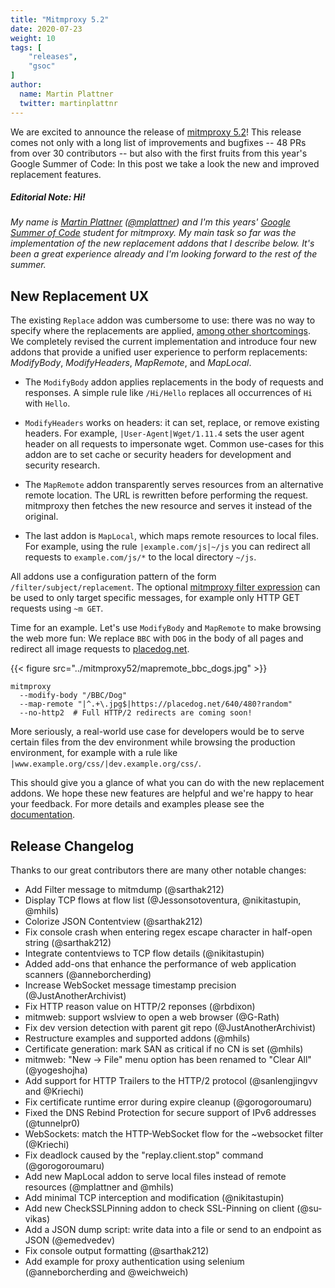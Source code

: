 ```yaml
---
title: "Mitmproxy 5.2"
date: 2020-07-23
weight: 10
tags: [
    "releases",
    "gsoc"
]
author:
  name: Martin Plattner
  twitter: martinplattnr
---
```


We are excited to announce the release of [mitmproxy 5.2](https://github.com/mitmproxy/mitmproxy/releases/tag/v5.2)! This release comes not only with a long list of improvements and bugfixes -- 48 PRs from over 30 contributors -- but also with the first fruits from this year's Google Summer of Code:
In this post we take a look the new and improved replacement features.

<!--more-->

##### *Editorial Note: Hi!*

*My name is [Martin Plattner](https://mplattner.at) ([@mplattner](https://github.com/mplattner)) and I'm this years' [Google Summer of Code](https://summerofcode.withgoogle.com/) student for mitmproxy.
My main task so far was the implementation of the new replacement addons that I describe below.
It's been a great experience already and I'm looking forward to the rest of the summer.*

## New Replacement UX

The existing `Replace` addon was cumbersome to use: there was no way to specify where the replacements are applied, [among other shortcomings](https://github.com/mitmproxy/mitmproxy/issues/3948).
We completely revised the current implementation and introduce four new addons that provide a unified user experience to perform replacements: *ModifyBody*, *ModifyHeaders*, *MapRemote*, and *MapLocal*.

 - The `ModifyBody` addon applies replacements in the body of requests and responses.
A simple rule like `/Hi/Hello` replaces all occurrences of `Hi` with `Hello`.

 - `ModifyHeaders` works on headers: it can set, replace, or remove existing headers. For example, `|User-Agent|Wget/1.11.4` sets the user agent header on all requests to impersonate wget.
Common use-cases for this addon are to set cache or security headers for development and security research.

 - The `MapRemote` addon transparently serves resources from an alternative remote location.
The URL is rewritten before performing the request.
mitmproxy then fetches the new resource and serves it instead of the original.

 - The last addon is `MapLocal`, which maps remote resources to local files.
For example, using the rule `|example.com/js|~/js` you can redirect all requests to
`example.com/js/*` to the local directory `~/js`.

All addons use a configuration pattern of the form `/filter/subject/replacement`.
The optional [mitmproxy filter expression](https://docs.mitmproxy.org/archive/v5/concepts-filters/) can be used to only target specific messages, for example only HTTP GET requests using `~m GET`.

Time for an example. Let's use `ModifyBody` and `MapRemote` to make browsing the web more fun:
We replace `BBC` with `DOG` in the body of all pages and redirect all image requests to [placedog.net](https://placedog.net).

{{< figure src="../mitmproxy52/mapremote_bbc_dogs.jpg" >}}

```plain
mitmproxy
  --modify-body "/BBC/Dog"
  --map-remote "|^.+\.jpg$|https://placedog.net/640/480?random"
  --no-http2  # Full HTTP/2 redirects are coming soon!
```

More seriously, a real-world use case for developers would be to serve certain files from the dev environment while browsing the production environment, for example with a rule like `|www.example.org/css/|dev.example.org/css/`.



This should give you a glance of what you can do with the new replacement addons.
We hope these new features are helpful and we're happy to hear your feedback.
For more details and examples please see the [documentation](https://docs.mitmproxy.org/stable/overview-features/).

## Release Changelog

Thanks to our great contributors there are many other notable changes:

* Add Filter message to mitmdump (@sarthak212)
* Display TCP flows at flow list (@Jessonsotoventura, @nikitastupin, @mhils)
* Colorize JSON Contentview (@sarthak212)
* Fix console crash when entering regex escape character in half-open string (@sarthak212)
* Integrate contentviews to TCP flow details (@nikitastupin)
* Added add-ons that enhance the performance of web application scanners (@anneborcherding)
* Increase WebSocket message timestamp precision (@JustAnotherArchivist)
* Fix HTTP reason value on HTTP/2 reponses (@rbdixon)
* mitmweb: support wslview to open a web browser (@G-Rath)
* Fix dev version detection with parent git repo (@JustAnotherArchivist)
* Restructure examples and supported addons (@mhils)
* Certificate generation: mark SAN as critical if no CN is set (@mhils)
* mitmweb: "New -> File" menu option has been renamed to "Clear All" (@yogeshojha)
* Add support for HTTP Trailers to the HTTP/2 protocol (@sanlengjingvv and @Kriechi)
* Fix certificate runtime error during expire cleanup (@gorogoroumaru)
* Fixed the DNS Rebind Protection for secure support of IPv6 addresses (@tunnelpr0)
* WebSockets: match the HTTP-WebSocket flow for the ~websocket filter (@Kriechi)
* Fix deadlock caused by the "replay.client.stop" command (@gorogoroumaru)
* Add new MapLocal addon to serve local files instead of remote resources (@mplattner and @mhils)
* Add minimal TCP interception and modification (@nikitastupin)
* Add new CheckSSLPinning addon to check SSL-Pinning on client (@su-vikas)
* Add a JSON dump script: write data into a file or send to an endpoint as JSON (@emedvedev)
* Fix console output formatting (@sarthak212)
* Add example for proxy authentication using selenium (@anneborcherding and @weichweich)
